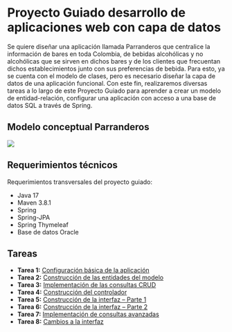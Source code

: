 # Proyecto Guiado desarrollo de aplicaciones web con capa de datos

Se quiere diseñar una aplicación llamada Parranderos que centralice la información de bares en toda Colombia, de bebidas alcohólicas y no alcohólicas que se sirven en dichos bares y de los clientes que frecuentan dichos establecimientos junto con sus preferencias de bebida.
Para esto, ya se cuenta con el modelo de clases, pero es necesario diseñar la capa de datos de una aplicación funcional.
Con este fin, realizaremos diversas tareas a lo largo de este Proyecto Guiado para aprender a crear un modelo de entidad-relación, configurar una aplicación con acceso a una base de datos SQL a través de Spring.


## Modelo conceptual Parranderos
![](https://github.com/DISC-isis2304-ST/Introduccion-a-SQL/blob/ff4e42e9c76930f18648177404b9a1601e38040c/modelos/parranderos_UML.png?raw=true)

## Requerimientos técnicos
Requerimientos transversales del proyecto guiado:
- Java 17
- Maven 3.8.1
- Spring 
- Spring-JPA
- Spring Thymeleaf
- Base de datos Oracle



## Tareas 
- **Tarea 1:** [Configuración básica de la aplicación](https://disc-isis2304-st.github.io/Desarrollo-de-aplicaciones-web-con-capa-de-datos/tareas/tarea2)
- **Tarea 2:** [Construcción de las entidades del modelo](https://disc-isis2304-st.github.io/Desarrollo-de-aplicaciones-web-con-capa-de-datos/tareas/tarea3)
- **Tarea 3:** [Implementación de las consultas CRUD](https://disc-isis2304-st.github.io/Desarrollo-de-aplicaciones-web-con-capa-de-datos/tareas/tarea4)
- **Tarea 4:** [Construcción del controlador](https://disc-isis2304-st.github.io/Desarrollo-de-aplicaciones-web-con-capa-de-datos/tareas/tarea5)
- **Tarea 5:** [Construcción de la interfaz – Parte 1](https://disc-isis2304-st.github.io/Desarrollo-de-aplicaciones-web-con-capa-de-datos/tareas/tarea6)
- **Tarea 6:** [Construcción de la interfaz – Parte 2](https://disc-isis2304-st.github.io/Desarrollo-de-aplicaciones-web-con-capa-de-datos/tareas/tarea7)
- **Tarea 7:** [Implementación de consultas avanzadas](https://disc-isis2304-st.github.io/Desarrollo-de-aplicaciones-web-con-capa-de-datos/tareas/tarea8)
- **Tarea 8:** [Cambios a la interfaz](https://disc-isis2304-st.github.io/Desarrollo-de-aplicaciones-web-con-capa-de-datos/tareas/tarea10)




